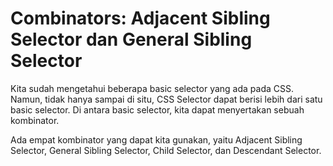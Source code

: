 # Combinators: Adjacent Sibling Selector dan General Sibling Selector
Kita sudah mengetahui beberapa basic selector yang ada pada CSS. Namun, tidak hanya sampai di situ, CSS Selector dapat berisi lebih dari satu basic selector. Di antara basic selector, kita dapat menyertakan sebuah kombinator.

Ada empat kombinator yang dapat kita gunakan, yaitu Adjacent Sibling Selector, General Sibling Selector, Child Selector, dan Descendant Selector.

